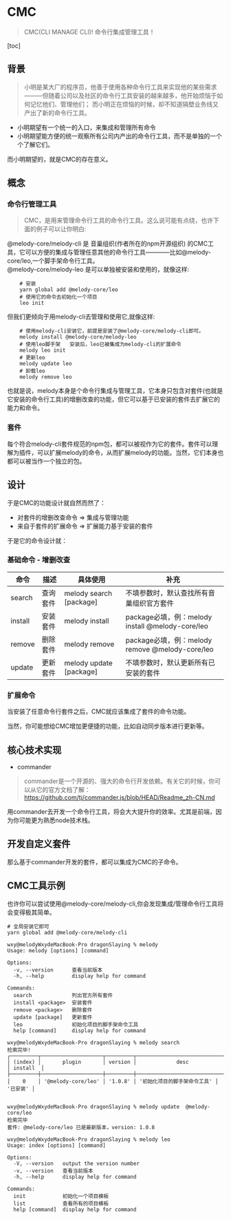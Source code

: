 

# CMC
> CMC(CLI MANAGE CLI)! 命令行集成管理工具！

[toc]

## 背景 
>小明是某大厂的程序员，他善于使用各种命令行工具来实现他的某些需求———但随着公司以及社区的命令行工具安装的越来越多，他开始烦恼于如何记忆他们、管理他们； 而小明正在烦恼的时候，却不知道隔壁业务线又产出了新的命令行工具。

 + 小明期望有一个统一的入口，来集成和管理所有命令
 + 小明期望能方便的统一观察所有公司内产出的命令行工具，而不是单独的一个个了解它们。

而小明期望的，就是CMC的存在意义。

## 概念

### 命令行管理工具
> CMC，是用来管理命令行工具的命令行工具。这么说可能有点绕，也许下面的例子可以让你明白:

@melody-core/melody-cli 是 音巢组织(作者所在的npm开源组织) 的CMC工具，它可以方便的集成与管理任意其他的命令行工具————比如@melody-core/leo,一个脚手架命令行工具。 <br>
@melody-core/melody-leo 是可以单独被安装和使用的，就像这样: 
```shell
    # 安装
    yarn global add @melody-core/leo
    # 使用它的命令去初始化一个项目
    leo init 
```

但我们更倾向于用melody-cli去管理和使用它,就像这样:

```shell
    # 使用melody-cli安装它，前提是安装了@melody-core/melody-cli即可。
    melody install @melody-core/melody-leo
    # 使用leo脚手架   安装后，leo已被集成为melody-cli的扩展命令
    melody leo init 
    # 更新leo
    melody update leo
    # 卸载leo
    melody remove leo
```
也就是说，melody本身是个命令行集成与管理工具，它本身只包含对套件(也就是它安装的命令行工具)的增删改查的功能，但它可以基于已安装的套件去扩展它的能力和命令。

### 套件
每个符合melody-cli套件规范的npm包，都可以被视作为它的套件。套件可以理解为插件，可以扩展melody的命令，从而扩展melody的功能。当然，它们本身也都可以被当作一个独立的包。


## 设计
于是CMC的功能设计就自然而然了：
+ 对套件的增删改查命令  =>  集成与管理功能
+ 来自于套件的扩展命令  =>  扩展能力基于安装的套件

于是它的命令设计就： 
### 基础命令 - 增删改查

| 命令 | 描述 |  具体使用 | 补充  |
| -- | ----- | ----- | -------------|
|  search |  查询套件 |  melody search [package] | 不填参数时，默认查找所有音巢组织官方套件 |
|  install | 安装套件 | melody install <package> | package必填，例：melody install @melody-core/leo |
|  remove | 删除套件 | melody remove <package> | package必填，例：melody remove @melody-core/leo |
|  update | 更新套件 | melody update [package] | 不填参数时，默认更新所有已安装的套件 |

### 扩展命令 
当安装了任意命令行套件之后，CMC就应该集成了套件的命令功能。<br>

当然，你可能想给CMC增加更便捷的功能，比如自动同步版本进行更新等。

## 核心技术实现

+ commander
>commander是一个开源的、强大的命令行开发依赖。有关它的时候，你可以从它的官方文档了解： https://github.com/tj/commander.js/blob/HEAD/Readme_zh-CN.md

用commander去开发一个命令行工具，将会大大提升你的效率。尤其是前端，因为你可能更为熟悉node技术栈。

## 开发自定义套件
那么基于commander开发的套件，都可以集成为CMC的子命令。


## CMC工具示例
也许你可以尝试使用@melody-core/melody-cli,你会发现集成/管理命令行工具将会变得极其简单。

```shell
# 全局安装它即可
yarn global add @melody-core/melody-cli

```


```shell
wxy@melodyWxydeMacBook-Pro dragonSlaying % melody
Usage: melody [options] [command]

Options:
  -v, --version      查看当前版本
  -h, --help         display help for command

Commands:
  search             列出官方所有套件
  install <package>  安装套件
  remove <package>   删除套件
  update [package]   更新套件
  leo                初始化项目的脚手架命令工具
  help [command]     display help for command

wxy@melodyWxydeMacBook-Pro dragonSlaying % melody search
检索完毕!
┌─────────┬────────────────────┬─────────┬──────────────────────────────┬──────────┐
│ (index) │       plugin       │ version │             desc             │ install  │
├─────────┼────────────────────┼─────────┼──────────────────────────────┼──────────┤
│    0    │ '@melody-core/leo' │ '1.0.8' │ '初始化项目的脚手架命令工具' │ '已安装' │


wxy@melodyWxydeMacBook-Pro dragonSlaying % melody update  @melody-core/leo     
检索完毕
套件: @melody-core/leo 已是最新版本，version: 1.0.8

wxy@melodyWxydeMacBook-Pro dragonSlaying % melody leo
Usage: index [options] [command]

Options:
  -V, --version   output the version number
  -v, --version   查看当前版本
  -h, --help      display help for command

Commands:
  init            初始化一个项目模板
  list            查看所有的项目模板
  help [command]  display help for command

```













